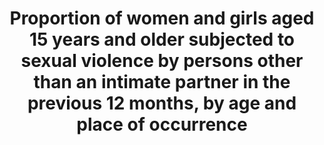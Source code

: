 ---
actual_indicator_available: See US data and metadata for indicator 5.2.1.
data_non_statistical: true
goal_meta_link: http://unstats.un.org/sdgs/files/metadata-compilation/Metadata-Goal-5.pdf
graph: null
graph_title: See US data and metadata for indicator 5.2.1.
graph_type: null
has_metadata: true
indicator: 5.2.2
indicator_definition: "Number of girls and women aged 15+ who were subjected to sexual\
  \ violence by persons other than an intimate partner, as percentage of all girls\
  \ and women aged 15+, disaggregated by age and place of occurrence. Sexual violence\
  \ as defined in para 60 of the UN Guidelines for Producing Statistics on Violence\
  \ against Women: Statistical Surveys [1]: ... is any sort of harmful or unwanted\
  \ sexual behavior that is imposed on someone. It includes act of abusive sexual\
  \ contact, forced engagement in sexual acts, attempted or completed sexual acts\
  \ with a woman without her consent, sexual harassment, verbal abuse, threats, exposure,\
  \ unwanted touching, incest, etc. A minimum list of acts of sexual violence, which\
  \ should be expanded depending on the specific country context, consists of the\
  \ following: (a) Rape: Refers to engaging in the non-consensual vaginal, anal, or\
  \ oral penetration of a sexual nature of the body of another person with any bodily\
  \ part or object, including through the use of physical violence and by putting\
  \ the victim in a situation where she cannot say no or complies because of fear;\
  \ (b) Attempted rape: Refers to attempting to have non-consensual sexual intercourse\
  \ through the use of force or threats; (c) Other sexual acts: Refers to: \tIntimate\
  \ touching without consent \tSexual acts other than intercourse forced by money\
  \ \tSexual acts other than intercourse obtained through threats of physical violence\
  \ \tSexual acts other than intercourse obtained through threats to the well-being\
  \ of family members \tUse of force or coercion to obtain unwanted sexual acts or\
  \ any sexual activity that the female partner finds degrading or humiliating \t\
  Other acts of sexual violence. The indicator specifically considers the following:\
  \ 1) sexual violence (separately from physical violence); 2) women and girls aged\
  \ 15+ who were subjected to sexual violence; and 3) by perpetrators who are persons\
  \ other than an intimate partner.  This indicator provides the proportion of ever-partnered\
  \ girls and women aged 15+ subjected to physical, sexual or psychological violence\
  \ in the last 12 months by a current or former intimate partner. It is calculated\
  \ by dividing the number of ever-partnered girls and women aged 15+ subjected to\
  \ physical, sexual or psychological in the last 12 months by a current or former\
  \ intimate partner by the total number of ever-partnered girls and women aged 15+\
  \ in the population."
indicator_name: Proportion of women and girls aged 15 years and older subjected to
  sexual violence by persons other than an intimate partner in the previous 12 months,
  by age and place of occurrence
indicator_sort_order: 05-02-02
indicator_variable: null
layout: indicator
method_of_computation: NA
permalink: /5-2-2/
published: true
rationale_interpretation: "Violence against women and girls is one of the most pervasive\
  \ human rights abuses in the world today and takes place in all countries. In order\
  \ to eradicate violence against women and girls, it is necessary to measure its\
  \ prevalence in all its forms. \nBy measuring the prevalence of sexual violence\
  \ by persons other than an intimate partner, this indicator complements the other\
  \ priority indicator in 5.2 (i.e. the proportion of ever-partnered women and girls\
  \ aged 15+ subjected to physical, sexual and psychological violence by a current\
  \ or former intimate partner, in the last 12 months, by form of violence and age).\
  \ \nFurthermore, by disaggregating this indicator by place of occurrence and perpetrator,\
  \ this indicator would measure sexual violence in the workplace and in public spaces.\
  \ \n\n Intimate partner violence includes abuse perpetrated by a current or former\
  \ partner within the context of marriage, cohabitation or any other formal or informal\
  \ union. Violence directed at girls and women is the most common form of gender-based\
  \ violence."
reporting_status: notstarted
sdg_goal: 5
source_active_1: true
source_notes_1: null
source_title_1: null
target: Eliminate all forms of violence against all women and girls in the public
  and private spheres, including trafficking and sexual and other types of exploitation.
target_id: '5.2'
title: Proportion of women and girls aged 15 years and older subjected to sexual violence
  by persons other than an intimate partner in the previous 12 months, by age and
  place of occurrence
un_custodial_agency: 'UNICEF, UN Women, UNFPA, WHO, UNODC (Partnering Agencies: UNSD,
  UNDP):'
un_designated_tier: '2'
variable_description: null
variable_notes: null
---